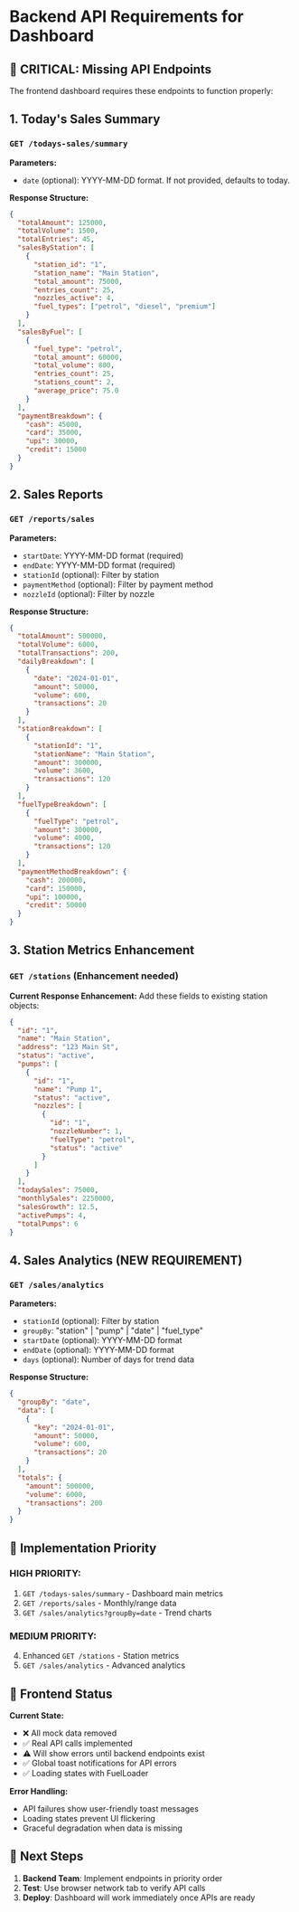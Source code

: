 # Backend API Requirements for Dashboard

## 🚨 CRITICAL: Missing API Endpoints

The frontend dashboard requires these endpoints to function properly:

## 1. Today's Sales Summary
### `GET /todays-sales/summary`

**Parameters:**
- `date` (optional): YYYY-MM-DD format. If not provided, defaults to today.

**Response Structure:**
```json
{
  "totalAmount": 125000,
  "totalVolume": 1500,
  "totalEntries": 45,
  "salesByStation": [
    {
      "station_id": "1",
      "station_name": "Main Station",
      "total_amount": 75000,
      "entries_count": 25,
      "nozzles_active": 4,
      "fuel_types": ["petrol", "diesel", "premium"]
    }
  ],
  "salesByFuel": [
    {
      "fuel_type": "petrol",
      "total_amount": 60000,
      "total_volume": 800,
      "entries_count": 25,
      "stations_count": 2,
      "average_price": 75.0
    }
  ],
  "paymentBreakdown": {
    "cash": 45000,
    "card": 35000,
    "upi": 30000,
    "credit": 15000
  }
}
```

## 2. Sales Reports
### `GET /reports/sales`

**Parameters:**
- `startDate`: YYYY-MM-DD format (required)
- `endDate`: YYYY-MM-DD format (required)
- `stationId` (optional): Filter by station
- `paymentMethod` (optional): Filter by payment method
- `nozzleId` (optional): Filter by nozzle

**Response Structure:**
```json
{
  "totalAmount": 500000,
  "totalVolume": 6000,
  "totalTransactions": 200,
  "dailyBreakdown": [
    {
      "date": "2024-01-01",
      "amount": 50000,
      "volume": 600,
      "transactions": 20
    }
  ],
  "stationBreakdown": [
    {
      "stationId": "1",
      "stationName": "Main Station",
      "amount": 300000,
      "volume": 3600,
      "transactions": 120
    }
  ],
  "fuelTypeBreakdown": [
    {
      "fuelType": "petrol",
      "amount": 300000,
      "volume": 4000,
      "transactions": 120
    }
  ],
  "paymentMethodBreakdown": {
    "cash": 200000,
    "card": 150000,
    "upi": 100000,
    "credit": 50000
  }
}
```

## 3. Station Metrics Enhancement
### `GET /stations` (Enhancement needed)

**Current Response Enhancement:**
Add these fields to existing station objects:
```json
{
  "id": "1",
  "name": "Main Station",
  "address": "123 Main St",
  "status": "active",
  "pumps": [
    {
      "id": "1",
      "name": "Pump 1",
      "status": "active",
      "nozzles": [
        {
          "id": "1",
          "nozzleNumber": 1,
          "fuelType": "petrol",
          "status": "active"
        }
      ]
    }
  ],
  "todaySales": 75000,
  "monthlySales": 2250000,
  "salesGrowth": 12.5,
  "activePumps": 4,
  "totalPumps": 6
}
```

## 4. Sales Analytics (NEW REQUIREMENT)
### `GET /sales/analytics`

**Parameters:**
- `stationId` (optional): Filter by station
- `groupBy`: "station" | "pump" | "date" | "fuel_type"
- `startDate` (optional): YYYY-MM-DD format
- `endDate` (optional): YYYY-MM-DD format
- `days` (optional): Number of days for trend data

**Response Structure:**
```json
{
  "groupBy": "date",
  "data": [
    {
      "key": "2024-01-01",
      "amount": 50000,
      "volume": 600,
      "transactions": 20
    }
  ],
  "totals": {
    "amount": 500000,
    "volume": 6000,
    "transactions": 200
  }
}
```

## 🔧 Implementation Priority

### HIGH PRIORITY:
1. `GET /todays-sales/summary` - Dashboard main metrics
2. `GET /reports/sales` - Monthly/range data
3. `GET /sales/analytics?groupBy=date` - Trend charts

### MEDIUM PRIORITY:
4. Enhanced `GET /stations` - Station metrics
5. `GET /sales/analytics` - Advanced analytics

## 🎯 Frontend Status

**Current State:**
- ❌ All mock data removed
- ✅ Real API calls implemented
- ⚠️ Will show errors until backend endpoints exist
- ✅ Global toast notifications for API errors
- ✅ Loading states with FuelLoader

**Error Handling:**
- API failures show user-friendly toast messages
- Loading states prevent UI flickering
- Graceful degradation when data is missing

## 🚀 Next Steps

1. **Backend Team**: Implement endpoints in priority order
2. **Test**: Use browser network tab to verify API calls
3. **Deploy**: Dashboard will work immediately once APIs are ready